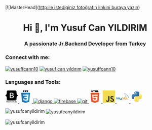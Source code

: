 [![MasterHead]([http:ile istediginiz fotoğrafın linkini buraya yazın](https://www.canva.com/design/DAFu0YNa51I/YB26bd-n2wUdzt3Amb7kvw/view?utm_content=DAFu0YNa51I&utm_campaign=designshare&utm_medium=link&utm_source=publishsharelink))
<h1 align="center">Hi 👋, I'm Yusuf Can YILDIRIM</h1>
<h3 align="center">A passionate Jr.Backend Developer from Turkey</h3>

<h3 align="left">Connect with me:</h3>
<p align="left">
<a href="https://twitter.com/yusuffcann10" target="blank"><img align="center" src="https://raw.githubusercontent.com/rahuldkjain/github-profile-readme-generator/master/src/images/icons/Social/twitter.svg" alt="yusuffcann10" height="30" width="40" /></a>
<a href="https://linkedin.com/in/yusuf can yıldırım" target="blank"><img align="center" src="https://raw.githubusercontent.com/rahuldkjain/github-profile-readme-generator/master/src/images/icons/Social/linked-in-alt.svg" alt="yusuf can yıldırım" height="30" width="40" /></a>
<a href="https://instagram.com/yusuffcann10" target="blank"><img align="center" src="https://raw.githubusercontent.com/rahuldkjain/github-profile-readme-generator/master/src/images/icons/Social/instagram.svg" alt="yusuffcann10" height="30" width="40" /></a>
</p>

<h3 align="left">Languages and Tools:</h3>
<p align="left"> <a href="https://getbootstrap.com" target="_blank" rel="noreferrer"> <img src="https://raw.githubusercontent.com/devicons/devicon/master/icons/bootstrap/bootstrap-plain-wordmark.svg" alt="bootstrap" width="40" height="40"/> </a> <a href="https://www.w3schools.com/css/" target="_blank" rel="noreferrer"> <img src="https://raw.githubusercontent.com/devicons/devicon/master/icons/css3/css3-original-wordmark.svg" alt="css3" width="40" height="40"/> </a> <a href="https://www.djangoproject.com/" target="_blank" rel="noreferrer"> <img src="https://cdn.worldvectorlogo.com/logos/django.svg" alt="django" width="40" height="40"/> </a> <a href="https://firebase.google.com/" target="_blank" rel="noreferrer"> <img src="https://www.vectorlogo.zone/logos/firebase/firebase-icon.svg" alt="firebase" width="40" height="40"/> </a> <a href="https://git-scm.com/" target="_blank" rel="noreferrer"> <img src="https://www.vectorlogo.zone/logos/git-scm/git-scm-icon.svg" alt="git" width="40" height="40"/> </a> <a href="https://www.w3.org/html/" target="_blank" rel="noreferrer"> <img src="https://raw.githubusercontent.com/devicons/devicon/master/icons/html5/html5-original-wordmark.svg" alt="html5" width="40" height="40"/> </a> <a href="https://developer.mozilla.org/en-US/docs/Web/JavaScript" target="_blank" rel="noreferrer"> <img src="https://raw.githubusercontent.com/devicons/devicon/master/icons/javascript/javascript-original.svg" alt="javascript" width="40" height="40"/> </a> <a href="https://www.mysql.com/" target="_blank" rel="noreferrer"> <img src="https://raw.githubusercontent.com/devicons/devicon/master/icons/mysql/mysql-original-wordmark.svg" alt="mysql" width="40" height="40"/> </a> <a href="https://www.python.org" target="_blank" rel="noreferrer"> <img src="https://raw.githubusercontent.com/devicons/devicon/master/icons/python/python-original.svg" alt="python" width="40" height="40"/> </a> </p>

<p><img align="left" src="https://github-readme-stats.vercel.app/api/top-langs?username=yusufcanyildirim&show_icons=true&locale=en&layout=compact" alt="yusufcanyildirim" /></p>

<p>&nbsp;<img align="center" src="https://github-readme-stats.vercel.app/api?username=yusufcanyildirim&show_icons=true&locale=en" alt="yusufcanyildirim" /></p>

<p><img align="center" src="https://github-readme-streak-stats.herokuapp.com/?user=yusufcanyildirim&" alt="yusufcanyildirim" /></p>
